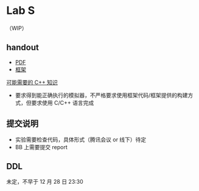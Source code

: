 # Lab S

（WIP）

## handout

- [PDF](/pdf/LAB_S.pdf)
- [框架](/LAB_S_Attachment.zip)

[可能需要的 C++ 知识](/resource/cpp.html)

- 要求得到能正确执行的模拟器，不严格要求使用框架代码/框架提供的构建方式，但要求使用 C/C++ 语言完成

## 提交说明

- 实验需要检查代码，具体形式（腾讯会议 or 线下）待定
- BB 上需要提交 report

## DDL

未定，不早于 12 月 28 日 23:30

